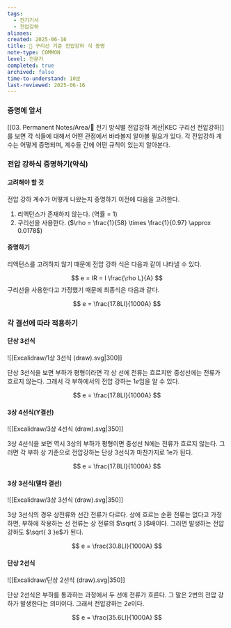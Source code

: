 ```yaml
---
tags:
  - 전기기사
  - 전압강하
aliases: 
created: 2025-06-16
title: 📝 구리선 기준 전압강하 식 증명
note-type: COMMON
level: 전문가
completed: true
archived: false
time-to-understand: 10분
last-reviewed: 2025-06-16
---
```



### 증명에 앞서
[[03. Permanent Notes/Area/📝 전기 방식별 전압강하 계산|KEC 구리선 전압강하]]를 보면 각 식들에 대해서 어떤 관점에서 바라볼지 알아볼 필요가 있다. 각 전압강하 계수는 어떻게 증명되며, 계수들 간에 어떤 규칙이 있는지 알아본다.

### 전압 강하식 증명하기(약식)
#### 고려해야 할 것

전압 강하 계수가 어떻게 나왔는지 증명하기 이전에 다음을 고려한다.

1. 리액턴스가 존재하지 않는다. (역률 = 1)
2. 구리선을 사용한다. ($\rho = \frac{1}{58} \times \frac{1}{0.97} \approx 0.0178$)

#### 증명하기

리액턴스를 고려하지 않기 때문에 전압 강하 식은 다음과 같이 나타낼 수 있다.

$$
e = IR = I \frac{\rho L}{A}
$$
구리선을 사용한다고 가정했기 때문에 최종식은 다음과 같다.

$$
e = \frac{17.8LI}{1000A}
$$

### 각 결선에 따라 적용하기

#### 단상 3선식 

![[Excalidraw/1상 3선식 (draw).svg|300]]

단상 3선식을 보면 부하가 평형이라면 각 상 선에 전류는 흐르지만 중성선에는 전류가 흐르지 않는다. 그래서 각 부하에서의 전압 강하는 $1e$임을 알 수 있다.

$$
e = \frac{17.8LI}{1000A}
$$

#### 3상 4선식(Y결선)

![[Excalidraw/3상 4선식 (draw).svg|350]]

3상 4선식을 보면 역시 3상의 부하가 평형이면 중성선 N에는 전류가 흐르지 않는다. 그러면 각 부하 상 기준으로 전압강하는 단상 3선식과 마찬가지로 1e가 된다.

$$
e = \frac{17.8LI}{1000A}
$$

#### 3상 3선식(델타 결선)

![[Excalidraw/3상 3선식 (draw).svg|350]]

3상 3선식의 경우 상전류와 선간 전류가 다르다. 상에 흐르는 순환 전류는 없다고 가정하면, 부하에 작용하는 선 전류는 상 전류의 $\sqrt{ 3 }$배이다. 그러면 발생하는 전압강하도 $\sqrt{ 3 }e$가 된다.

$$
e = \frac{30.8LI}{1000A}
$$

#### 단상 2선식

![[Excalidraw/단상 2선식 (draw).svg|350]]

단상 2선식은 부하를 통과하는 과정에서 두 선에 전류가 흐른다. 그 말은 2번의 전압 강하가 발생한다는 의미이다. 그래서 전압강하는 $2e$이다.

$$
e = \frac{35.6LI}{1000A}
$$
